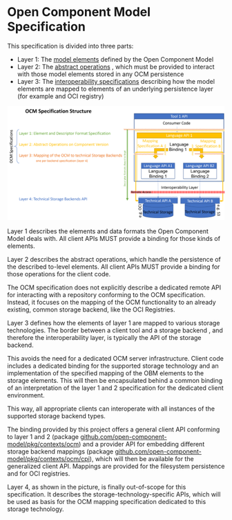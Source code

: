 # Open Component Model Specification

This specification is divided into three parts:

- Layer 1: The [model elements](model.md) defined by the Open Component Model
- Layer 2: The [abstract operations](operations.md) , which must be provided to
  interact with those model elements stored in any OCM persistence
- Layer 3: The [interoperability specifications](interoperability.md) describing how the model elements
  are mapped to elements of an underlying persistence layer
  (for example and OCI registry)

<div align="center"> 
<img src="ocmspecstruct.png" alt="Structure of OCM Specification" width="800"/>
</div>

Layer 1 describes the elements and data formats the Open Component Model deals
with. All client APIs MUST provide a binding for those kinds of elements.

Layer 2 describes the abstract operations, which handle the persistence
of the described to-level elements. All client APIs MUST provide a binding
for those operations for the client code.


The OCM specification does not explicitly describe a dedicated remote API for
interacting with a repository conforming to the OCM specification.
Instead, it focuses on the mapping of the OCM functionality to an already
existing, common storage backend, like the OCI Registries.

Layer 3 defines how the elements of layer 1 are mapped to various
storage technologies. The border between a client tool and a storage backend
, and therefore the interoperability layer, is typically the API of
the storage backend.

This avoids the need for a dedicated OCM server infrastructure. Client code
includes a dedicated binding for the supported storage technology and
an implementation of the specified mapping of the OBM elements to the
storage elements. This will then be encapsulated behind a common binding
of an interpretation of the layer 1 and 2 specification for the dedicated client
environment.

This way, all appropriate clients can interoperate with all instances of the
supported storage backend types.

The binding provided by this project offers a general client API conforming
to layer 1 and 2 (package [github.com/open-component-model/pkg/contexts/ocm](../../pkg/contexts/ocm))
and a provider API for embedding different storage backend mappings
(package [github.com/open-component-model/pkg/contexts/ocm/cpi](../../pkg/contexts/ocm/cpi)),
which will then be available for the generalized client API.
Mappings are provided for the filesystem persistence and for OCI registries.

Layer 4, as shown in the picture, is finally out-of-scope for this
specification. It describes the storage-technology-specific APIs, which 
will be used as basis for the OCM mapping specification dedicated to
this storage technology.